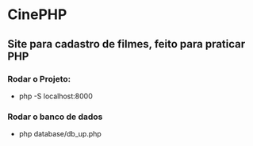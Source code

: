 # CinePHP

## Site para cadastro de filmes, feito para praticar PHP

### Rodar o Projeto:

  * php -S localhost:8000

### Rodar o banco de dados
  * php database/db_up.php
